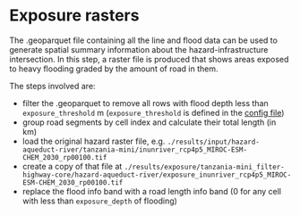 # Exposure rasters

The .geoparquet file containing all the line and flood data can be used to
generate spatial summary information about the hazard-infrastructure intersection.
In this step, a raster file is produced that shows areas exposed to heavy flooding
graded by the amount of road in them.

The steps involved are:
- filter the .geoparquet to remove all rows with flood depth less than `exposure_threshold` m
  (`exposure_threshold` is defined in the [config file](../configuration.md))
- group road segments by cell index and calculate their total length (in km)
- load the original hazard raster file, e.g.
  `./results/input/hazard-aqueduct-river/tanzania-mini/inunriver_rcp4p5_MIROC-ESM-CHEM_2030_rp00100.tif`
- create a copy of that file at
  `./results/exposure/tanzania-mini_filter-highway-core/hazard-aqueduct-river/exposure_inunriver_rcp4p5_MIROC-ESM-CHEM_2030_rp00100.tif`
- replace the flood info band with a road length info band 
  (0 for any cell with less than `exposure_depth` of flooding)

